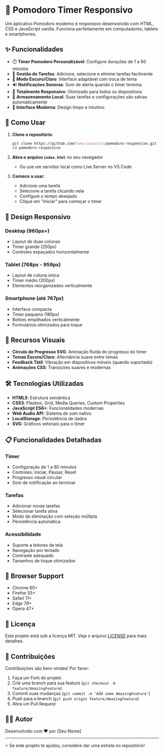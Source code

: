 # 🍅 Pomodoro Timer Responsivo

Um aplicativo Pomodoro moderno e responsivo desenvolvido com HTML, CSS e JavaScript vanilla. Funciona perfeitamente em computadores, tablets e smartphones.

## ✨ Funcionalidades

- ⏱️ **Timer Pomodoro Personalizável**: Configure durações de 1 a 60 minutos
- 📝 **Gestão de Tarefas**: Adicione, selecione e elimine tarefas facilmente
- 🌙 **Modo Escuro/Claro**: Interface adaptável com troca de tema
- 🔊 **Notificações Sonoras**: Som de alerta quando o timer termina
- 📱 **Totalmente Responsivo**: Otimizado para todos os dispositivos
- 💾 **Armazenamento Local**: Suas tarefas e configurações são salvas automaticamente
- 🎯 **Interface Moderna**: Design limpo e intuitivo

## 🚀 Como Usar

1. **Clone o repositório**:
   ```bash
   git clone https://github.com/[seu-usuario]/pomodoro-responsivo.git
   cd pomodoro-responsivo
   ```

2. **Abra o arquivo `index.html`** no seu navegador
   - Ou use um servidor local como Live Server no VS Code

3. **Comece a usar**:
   - Adicione uma tarefa
   - Selecione a tarefa clicando nela
   - Configure o tempo desejado
   - Clique em "Iniciar" para começar o timer

## 📱 Design Responsivo

### Desktop (960px+)
- Layout de duas colunas
- Timer grande (250px)
- Controles espaçados horizontalmente

### Tablet (768px - 959px)
- Layout de coluna única
- Timer médio (200px)
- Elementos reorganizados verticalmente

### Smartphone (até 767px)
- Interface compacta
- Timer pequeno (180px)
- Botões empilhados verticalmente
- Formulários otimizados para toque

## 🎨 Recursos Visuais

- **Círculo de Progresso SVG**: Animação fluida do progresso do timer
- **Temas Escuro/Claro**: Alternância suave entre temas
- **Feedback Tátil**: Vibração em dispositivos móveis (quando suportado)
- **Animações CSS**: Transições suaves e modernas

## 🛠️ Tecnologias Utilizadas

- **HTML5**: Estrutura semântica
- **CSS3**: Flexbox, Grid, Media Queries, Custom Properties
- **JavaScript ES6+**: Funcionalidades modernas
- **Web Audio API**: Sistema de som nativo
- **LocalStorage**: Persistência de dados
- **SVG**: Gráficos vetoriais para o timer

## 📋 Funcionalidades Detalhadas

### Timer
- Configuração de 1 a 60 minutos
- Controles: Iniciar, Pausar, Reset
- Progresso visual circular
- Som de notificação ao terminar

### Tarefas
- Adicionar novas tarefas
- Selecionar tarefa ativa
- Modo de eliminação com seleção múltipla
- Persistência automática

### Acessibilidade
- Suporte a leitores de tela
- Navegação por teclado
- Contraste adequado
- Tamanhos de toque otimizados

## 🔧 Browser Support

- Chrome 60+
- Firefox 55+
- Safari 11+
- Edge 79+
- Opera 47+

## 📄 Licença

Este projeto está sob a licença MIT. Veja o arquivo [LICENSE](LICENSE) para mais detalhes.

## 🤝 Contribuições

Contribuições são bem-vindas! Por favor:

1. Faça um Fork do projeto
2. Crie uma branch para sua feature (`git checkout -b feature/AmazingFeature`)
3. Commit suas mudanças (`git commit -m 'Add some AmazingFeature'`)
4. Push para a branch (`git push origin feature/AmazingFeature`)
5. Abra um Pull Request

## 👨‍💻 Autor

Desenvolvido com ❤️ por [Seu Nome]

---

⭐ Se este projeto te ajudou, considere dar uma estrela no repositório!
